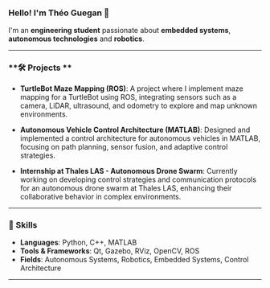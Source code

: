### **Hello! I'm Théo Guegan 👋**

I'm an **engineering student** passionate about **embedded systems**, **autonomous technologies** and **robotics**.

---

### **🛠️ Projects **

- **TurtleBot Maze Mapping (ROS)**: A project where I implement maze mapping for a TurtleBot using ROS, integrating sensors such as a camera, LiDAR, ultrasound, and odometry to explore and map unknown environments.
  
- **Autonomous Vehicle Control Architecture (MATLAB)**: Designed and implemented a control architecture for autonomous vehicles in MATLAB, focusing on path planning, sensor fusion, and adaptive control strategies.

- **Internship at Thales LAS - Autonomous Drone Swarm**: Currently working on developing control strategies and communication protocols for an autonomous drone swarm at Thales LAS, enhancing their collaborative behavior in complex environments.

---

### **🔧 Skills**

- **Languages**: Python, C++, MATLAB
- **Tools & Frameworks**: Qt, Gazebo, RViz, OpenCV, ROS
- **Fields**: Autonomous Systems, Robotics, Embedded Systems, Control Architecture

---
